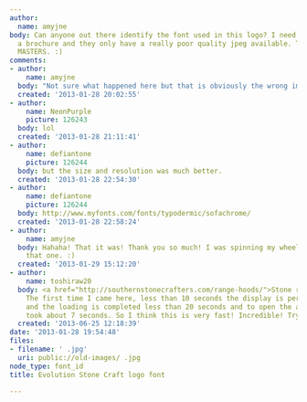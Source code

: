 ```yaml
---
author:
  name: amyjne
body: Can anyone out there identify the font used in this logo? I need to use it in
  a brochure and they only have a really poor quality jpeg available. THANK YOU FONT
  MASTERS. :)
comments:
- author:
    name: amyjne
  body: "Not sure what happened here but that is obviously the wrong image. :)\r\n\r\n[img:sites/default/files/old-images/Evolution_StoneCraft_5902.jpg]"
  created: '2013-01-28 20:02:55'
- author:
    name: NeonPurple
    picture: 126243
  body: lol
  created: '2013-01-28 21:11:41'
- author:
    name: defiantone
    picture: 126244
  body: but the size and resolution was much better.
  created: '2013-01-28 22:54:30'
- author:
    name: defiantone
    picture: 126244
  body: http://www.myfonts.com/fonts/typodermic/sofachrome/
  created: '2013-01-28 22:58:24'
- author:
    name: amyjne
  body: Hahaha! That it was! Thank you so much! I was spinning my wheels forever with
    that one. :)
  created: '2013-01-29 15:12:20'
- author:
    name: toshiraw20
  body: <a href="http://southernstonecrafters.com/range-hoods/">Stone range hoods</a>
    The first time I came here, less than 10 seconds the display is perfectly open,
    and the loading is completed less than 20 seconds and to open the article only
    took about 7 seconds. So I think this is very fast! Incredible! Trying to maintain!
  created: '2013-06-25 12:18:39'
date: '2013-01-28 19:54:48'
files:
- filename: ' .jpg'
  uri: public://old-images/ .jpg
node_type: font_id
title: Evolution Stone Craft logo font

---
```

